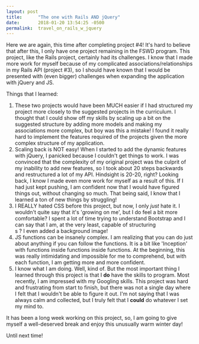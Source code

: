 ```yaml
---
layout: post
title:      "The one with Rails AND jQuery"
date:       2018-01-20 13:54:25 -0500
permalink:  travel_on_rails_w_jquery
---
```



Here we are again, this time after completing project #4! It's hard to believe that after this, I only have one project remaining in the FSWD program. This project, like the Rails project, certainly had its challenges. I know that I made more work for myself because of my complicated associations/relationships in my Rails API (project #3), so I should have known that I would be presented with (even bigger) challenges when expanding the application with jQuery and JS.

Things that I learned:

1. These two projects would have been MUCH easier if I had structured my project more closely to the suggested projects in the curriculum. I thought that I could show off my skills by scaling up a bit on the suggested structure by adding more models and making my associations more complex, but boy was this a mistake! I found it really hard to implement the features required of the projects given the more complex structure of my application.
2. Scaling back is NOT easy! When I started to add the dynamic features with jQuery, I panicked because I couldn't get things to work. I was convinced that the complexity of my original project was the culprit of my inability to add new features, so I took about 20 steps backwards and restructured a lot of my API. Hindsight is 20-20, right? Looking back, I know I made even more work for myself as a result of this. If I had just kept pushing, I am confident now that I would have figured things out, without changing so much. That being said, I know that I learned a ton of new things by struggling!
3. I REALLY hated CSS before this project, but now, I only *just* hate it. I wouldn't quite say that it's 'growing on me', but I do feel a bit more comfortable? I spent a lot of time trying to understand Bootstrap and I can say that I am, at the very least, capable of structuring <div>s ? I even added a background image!
4. JS functions can be insanely complex. I am realizing that you can do just about anything if you can follow the functions. It is a bit like 'Inception' with functions inside functions inside functions. At the beginning, this was really intimidating and impossible for me to comprehend, but with each function, I am getting more and more confident. 
5. I know what I am doing. Well, kind of. But the most important thing I learned through this project is that I **do** have the skills to program. Most recently, I am impressed with my Googling skills. This project was hard and frustrating from start to finish, but there was not a single day where I felt that I wouldn't be able to figure it out. I'm not saying that I was always calm and collected, but I truly felt that I **could** do whatever I set my mind to. 

It has been a long week working on this project, so, I am going to give myself a well-deserved break and enjoy this unusually warm winter day! 

Until next time!
